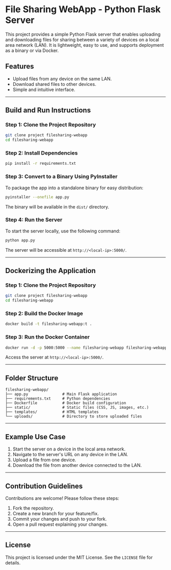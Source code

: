 # File Sharing WebApp - Python Flask Server

This project provides a simple Python Flask server that enables uploading and downloading files for sharing between a variety of devices on a local area network (LAN). It is lightweight, easy to use, and supports deployment as a binary or via Docker.

## Features
- Upload files from any device on the same LAN.
- Download shared files to other devices.
- Simple and intuitive interface.

---

## Build and Run Instructions

### Step 1: Clone the Project Repository
```bash
git clone project filesharing-webapp
cd filesharing-webapp
```

### Step 2: Install Dependencies
```bash
pip install -r requirements.txt
```

### Step 3: Convert to a Binary Using PyInstaller
To package the app into a standalone binary for easy distribution:
```bash
pyinstaller --onefile app.py
```
The binary will be available in the `dist/` directory.

### Step 4: Run the Server
To start the server locally, use the following command:
```bash
python app.py
```
The server will be accessible at `http://<local-ip>:5000/`.

---

## Dockerizing the Application

### Step 1: Clone the Project Repository
```bash
git clone project filesharing-webapp
cd filesharing-webapp
```

### Step 2: Build the Docker Image
```bash
docker build -t filesharing-webapp:t .
```

### Step 3: Run the Docker Container
```bash
docker run -d -p 5000:5000 --name filesharing-webapp filesharing-webapp:t
```
Access the server at `http://<local-ip>:5000/`.

---

## Folder Structure
```
filesharing-webapp/
├── app.py               # Main Flask application
├── requirements.txt     # Python dependencies
├── Dockerfile           # Docker build configuration
├── static/              # Static files (CSS, JS, images, etc.)
├── templates/           # HTML templates
└── uploads/             # Directory to store uploaded files
```

---

## Example Use Case
1. Start the server on a device in the local area network.
2. Navigate to the server's URL on any device in the LAN.
3. Upload a file from one device.
4. Download the file from another device connected to the LAN.

---

## Contribution Guidelines
Contributions are welcome! Please follow these steps:
1. Fork the repository.
2. Create a new branch for your feature/fix.
3. Commit your changes and push to your fork.
4. Open a pull request explaining your changes.

---

## License
This project is licensed under the MIT License. See the `LICENSE` file for details.
